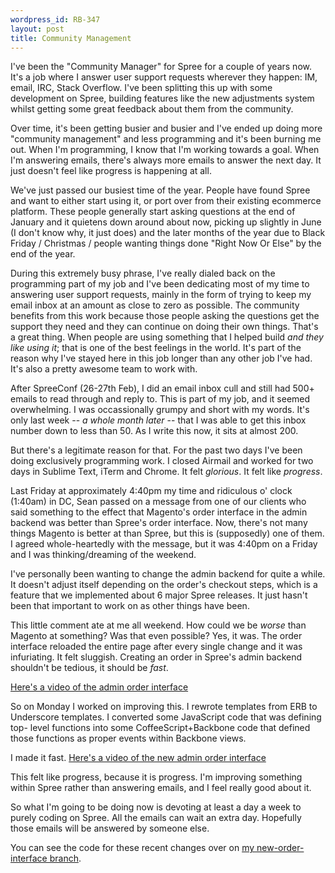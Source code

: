 ```yaml
--- 
wordpress_id: RB-347
layout: post
title: Community Management
---
```


I've been the "Community Manager" for Spree for a couple of years now. It's a
job where I answer user support requests wherever they happen: IM, email, IRC,
Stack Overflow. I've been splitting this up with some development on Spree,
building features like the new adjustments system whilst getting some great
feedback about them from the community.

Over time, it's been getting busier and busier and I've ended up doing more
"community management" and less programming and it's been burning me out. When
I'm programming, I know that I'm working towards a goal. When I'm answering
emails, there's always more emails to answer the next day. It just doesn't
feel like progress is happening at all.

We've just passed our busiest time of the year. People have found Spree and
want to either start using it, or port over from their existing ecommerce
platform. These people generally start asking questions at the end of January
and it quietens down around about now, picking up slightly in June (I don't
know why, it just does) and the later months of the year due to Black Friday /
Christmas / people wanting things done "Right Now Or Else" by the end of the
year.

During this extremely busy phrase, I've really dialed back on the programming
part of my job and I've been dedicating most of my time to answering user
support requests, mainly in the form of trying to keep my email inbox at an
amount as close to zero as possible. The community benefits from this work
because those people asking the questions get the support they need and they
can continue on doing their own things. That's a great thing. When people are
using something that I helped build *and they like using it*; that is one of
the best feelings in the world. It's part of the reason why I've stayed here
in this job longer than any other job I've had. It's also a pretty awesome
team to work with.

After SpreeConf (26-27th Feb), I did an email inbox cull and still had 500+
emails to read through and reply to. This is part of my job, and it seemed
overwhelming. I was occassionally grumpy and short with my words. It's only
last week -- *a whole month later* -- that I was able to get this inbox number
down to less than 50. As I write this now, it sits at almost 200.

But there's a legitimate reason for that. For the past two days I've been
doing exclusively programming work. I closed Airmail and worked for two days
in Sublime Text, iTerm and Chrome. It felt *glorious*. It felt like *progress*.

Last Friday at approximately 4:40pm my time and ridiculous o' clock (1:40am) in DC,
Sean passed on a message from one of our clients who said something to the
effect that Magento's order interface in the admin backend was better than
Spree's order interface. Now, there's not many things Magento is better at
than Spree, but this is (supposedly) one of them. I agreed whole-heartedly with the
message, but it was 4:40pm on a Friday and I was thinking/dreaming of the
weekend.

I've personally been wanting to change the admin backend for quite a while. It
doesn't adjust itself depending on the order's checkout steps, which is a
feature that we implemented about 6 major Spree releases. It just hasn't been
that important to work on as other things have been.

This little comment ate at me all weekend. How could we be *worse* than
Magento at something? Was that even possible? Yes, it was. The order interface
reloaded the entire page after every single change and it was infuriating. It
felt sluggish. Creating an order in Spree's admin backend shouldn't be
tedious, it should be *fast*.

<a href='http://ryanbigg.com/videos/old_admin.mov'>Here's a video of the admin order interface</a>

So on Monday I worked on improving this. I rewrote templates from ERB to
Underscore templates. I converted some JavaScript code that was defining top-
level functions into some CoffeeScript+Backbone code that defined those
functions as proper events within Backbone views.

I made it fast. <a href='http://ryanbigg.com/videos/new_admin.mov'>Here's a video of the new admin order interface</a>

This felt like progress, because it is progress. I'm improving something
within Spree rather than answering emails, and I feel really good about it.

So what I'm going to be doing now is devoting at least a day a week to purely
coding on Spree. All the emails can wait an extra day. Hopefully those emails
will be answered by someone else.

You can see the code for these recent changes over on <a href='https://github.com/radar/spree/tree/new-order-interface'>my new-order-interface branch</a>.